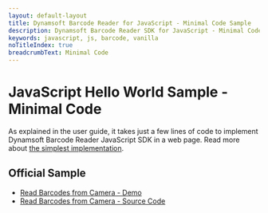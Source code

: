 ```yaml
---
layout: default-layout
title: Dynamsoft Barcode Reader for JavaScript - Minimal Code Sample
description: Dynamsoft Barcode Reader SDK for JavaScript - Minimal Code
keywords: javascript, js, barcode, vanilla
noTitleIndex: true
breadcrumbText: Minimal Code
---
```


# JavaScript Hello World Sample - Minimal Code

As explained in the user guide, it takes just a few lines of code to implement Dynamsoft Barcode Reader JavaScript SDK in a web page. Read more about [the simplest implementation](../user-guide/#hello-world---simplest-implementation).

## Official Sample

* <a target = "_blank" href="https://demo.dynamsoft.com/Samples/DBR/JS/1.hello-world/1.hello-world.html">Read Barcodes from Camera - Demo</a>
* <a target = "_blank" href="https://github.com/Dynamsoft/barcode-reader-javascript-samples/blob/main/1.hello-world/1.hello-world.html">Read Barcodes from Camera - Source Code</a>
